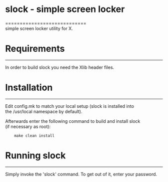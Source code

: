# slock - simple screen locker
============================<br/>
simple screen locker utility for X.


# Requirements
------------
In order to build slock you need the Xlib header files.


# Installation
------------
Edit config.mk to match your local setup (slock is installed into<br/>
the /usr/local namespace by default).

Afterwards enter the following command to build and install slock<br/>
(if necessary as root):
```
    make clean install
```


# Running slock
-------------
Simply invoke the 'slock' command. To get out of it, enter your password.
